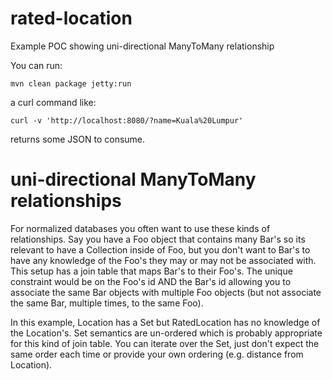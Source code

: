 # rated-location
Example POC showing uni-directional ManyToMany relationship

You can run:

    mvn clean package jetty:run

a curl command like:

    curl -v 'http://localhost:8080/?name=Kuala%20Lumpur'

returns some JSON to consume.

# uni-directional ManyToMany relationships

For normalized databases you often want to use these kinds of
relationships. Say you have a Foo object that contains many Bar's so
its relevant to have a Collection<Bar> inside of Foo, but you don't
want to Bar's to have any knowledge of the Foo's they may or may not
be associated with. This setup has a join table that maps Bar's to
their Foo's. The unique constraint would be on the Foo's id AND the Bar's id
allowing you to associate the same Bar objects with multiple Foo
objects (but not associate the same Bar, multiple times, to the same Foo).

In this example, Location has a Set<RatedLocation> but RatedLocation
has no knowledge of the Location's. Set semantics are un-ordered
which is probably appropriate for this kind of join table. You can
iterate over the Set, just don't expect the same order each time or
provide your own ordering (e.g. distance from Location).
